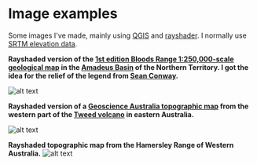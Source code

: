 # Image examples

Some images I've made, mainly using [QGIS](https://qgis.org/en/site/about/index.html) and [rayshader](https://www.rayshader.com/). I normally use [SRTM elevation data](https://dwtkns.com/srtm30m/).

**Rayshaded version of the [1st edition Bloods Range 1:250,000-scale geological map](https://geoscience.nt.gov.au/gemis/ntgsjspui/handle/1/81646) in the [Amadeus Basin](https://en.wikipedia.org/wiki/Amadeus_Basin) of the Northern Territory. I got the idea for the relief of the legend from [Sean Conway](https://muir-way.com/collections/vintage-relief#).**

![alt text][BR_image]

[BR_image]: https://github.com/cverdel/image_examples/blob/main/figures/Rplot07.jpg?raw=true


**Rayshaded version of a [Geoscience Australia topographic map](https://www.ga.gov.au/scientific-topics/national-location-information/topographic-maps-data/topographic-maps) from the western part of the [Tweed volcano](https://en.wikipedia.org/wiki/Tweed_Volcano) in eastern Australia.**

![alt text][Tweed_image]

[Tweed_image]: https://github.com/cverdel/image_examples/blob/main/figures/Rplot05.jpg?raw=true

**Rayshaded topographic map from the Hamersley Range of Western Australia.**
![alt text][WA_image]

[WA_image]: https://github.com/cverdel/image_examples/blob/main/figures/WARplot05.jpg?raw=true








